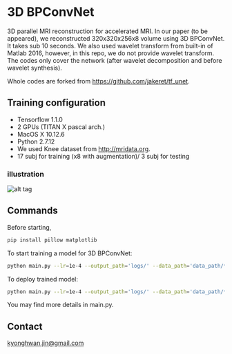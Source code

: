 # 3D BPConvNet

3D parallel MRI reconstruction for accelerated MRI. In our paper (to be appeared), we reconstructed 320x320x256x8 volume using 3D BPConvNet. It takes sub 10 seconds. We also used wavelet transform from built-in of Matlab 2016, however, in this repo, we do not provide wavelet transform. The codes only cover the network (after wavelet decomposition and before wavelet synthesis).

Whole codes are forked from https://github.com/jakeret/tf_unet.

## Training configuration
* Tensorflow 1.1.0
* 2 GPUs (TITAN X pascal arch.)
* MacOS X 10.12.6
* Python 2.7.12
*  We used Knee dataset from http://mridata.org. 
* 17 subj for training (x8 with augmentation)/ 3 subj for testing

### illustration
![alt tag](https://github.com/panakino/3dbpconv/blob/master/structure.png)

## Commands
Before starting,
```bash
pip install pillow matplotlib
```

To start training a model for 3D BPConvNet:
```bash
python main.py --lr=1e-4 --output_path='logs/' --data_path='data_path/*.h5' --test_path='test_path/*.h5' --features_root=32 --layers=5 --is_training=True
```

To deploy trained model:
```bash
python main.py --lr=1e-4 --output_path='logs/' --data_path='data_path/*.h5' --test_path='test_path/*.h5' --features_root=32 --layers=5 --is_training=False
```

You may find more details in main.py.


## Contact
kyonghwan.jin@gmail.com
